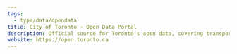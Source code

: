 ```yaml
---
tags:
  - type/data/opendata
title: City of Toronto - Open Data Portal
description: Official source for Toronto's open data, covering transportation, public safety, and more.
website: https://open.toronto.ca
---
```

